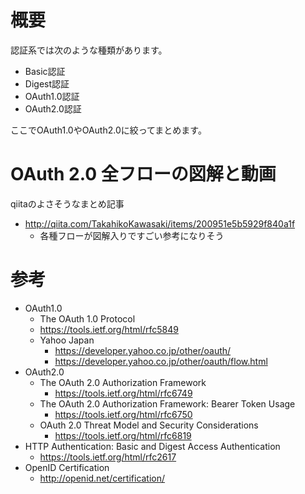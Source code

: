# 概要
認証系では次のような種類があります。
- Basic認証
- Digest認証
- OAuth1.0認証
- OAuth2.0認証

ここでOAuth1.0やOAuth2.0に絞ってまとめます。

# OAuth 2.0 全フローの図解と動画
qiitaのよさそうなまとめ記事
- http://qiita.com/TakahikoKawasaki/items/200951e5b5929f840a1f
  - 各種フローが図解入りですごい参考になりそう

# 参考
- OAuth1.0
  -  The OAuth 1.0 Protocol
    - https://tools.ietf.org/html/rfc5849
  - Yahoo Japan
    - https://developer.yahoo.co.jp/other/oauth/
    - https://developer.yahoo.co.jp/other/oauth/flow.html
- OAuth2.0
  - The OAuth 2.0 Authorization Framework
    - https://tools.ietf.org/html/rfc6749
  - The OAuth 2.0 Authorization Framework: Bearer Token Usage
    - https://tools.ietf.org/html/rfc6750
  - OAuth 2.0 Threat Model and Security Considerations
    - https://tools.ietf.org/html/rfc6819
- HTTP Authentication: Basic and Digest Access Authentication
  - https://tools.ietf.org/html/rfc2617
- OpenID Certification
  - http://openid.net/certification/
